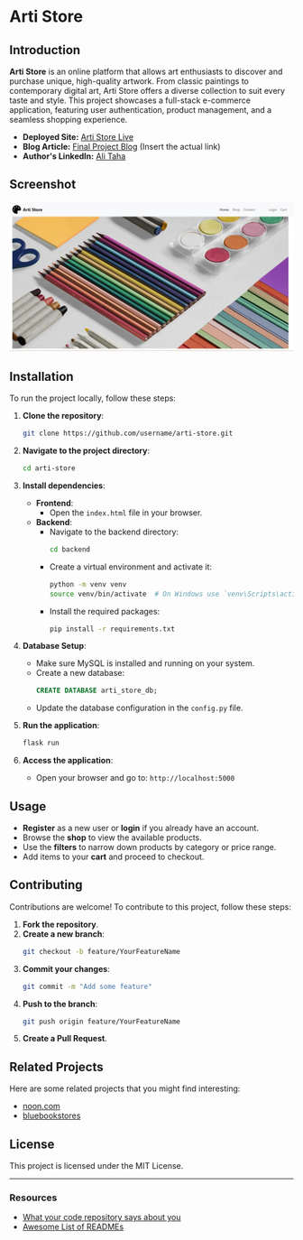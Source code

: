 # Arti Store

## Introduction
**Arti Store** is an online platform that allows art enthusiasts to discover and purchase unique, high-quality artwork. From classic paintings to contemporary digital art, Arti Store offers a diverse collection to suit every taste and style. This project showcases a full-stack e-commerce application, featuring user authentication, product management, and a seamless shopping experience.

- **Deployed Site:** [Arti Store Live](https://alitahaa.github.io/arti/)
- **Blog Article:** [Final Project Blog](#) (Insert the actual link)
- **Author's LinkedIn:** [Ali Taha](#)

## Screenshot
![Arti Store Screenshot](./Images/screenshot.png)  

## Installation
To run the project locally, follow these steps:

1. **Clone the repository**:
   ```bash
   git clone https://github.com/username/arti-store.git
   ```
2. **Navigate to the project directory**:
   ```bash
   cd arti-store
   ```
3. **Install dependencies**:
   - **Frontend**:
     - Open the `index.html` file in your browser.
   - **Backend**:
     - Navigate to the backend directory:
       ```bash
       cd backend
       ```
     - Create a virtual environment and activate it:
       ```bash
       python -m venv venv
       source venv/bin/activate  # On Windows use `venv\Scripts\activate`
       ```
     - Install the required packages:
       ```bash
       pip install -r requirements.txt
       ```
4. **Database Setup**:
   - Make sure MySQL is installed and running on your system.
   - Create a new database:
     ```sql
     CREATE DATABASE arti_store_db;
     ```
   - Update the database configuration in the `config.py` file.

5. **Run the application**:
   ```bash
   flask run
   ```

6. **Access the application**:
   - Open your browser and go to: `http://localhost:5000`

## Usage
- **Register** as a new user or **login** if you already have an account.
- Browse the **shop** to view the available products.
- Use the **filters** to narrow down products by category or price range.
- Add items to your **cart** and proceed to checkout.

## Contributing
Contributions are welcome! To contribute to this project, follow these steps:

1. **Fork the repository**.
2. **Create a new branch**:
   ```bash
   git checkout -b feature/YourFeatureName
   ```
3. **Commit your changes**:
   ```bash
   git commit -m "Add some feature"
   ```
4. **Push to the branch**:
   ```bash
   git push origin feature/YourFeatureName
   ```
5. **Create a Pull Request**.

## Related Projects
Here are some related projects that you might find interesting:
- [noon.com](https://www.noon.com/egypt-en/)
- [bluebookstores](https://bluebookstores.com/)

## License
This project is licensed under the MIT License.

---

### Resources
- [What your code repository says about you](https://opensource.com/open-organization/17/1/repo-tells-a-story)
- [Awesome List of READMEs](https://github.com/matiassingers/awesome-readme)
